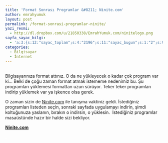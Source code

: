 ```yaml
---
title: 'Format Sonrası Programlar &#8211; Ninite.com'
author: emrahyumuk
layout: post
permalink: /format-sonrasi-programlar-ninite/
yazi_resmi:
  - http://dl.dropbox.com/u/21850338/EmrahYumuk.com/ninitelogo.png
sayfa_sayac_bilgi:
  - 'a:3:{s:12:"sayac_toplam";s:4:"2196";s:11:"sayac_bugun";s:1:"2";s:9:"son_okuma";s:10:"1364837727";}'
categories:
  - Bilgisayar
  - İnternet
---
```

[  
][1]Bilgisayarınıza format attınız. O da ne yükleyecek o kadar çok program var ki&#8230; Belki de çoğu zaman format atmak istememe nedenimiz bu. Şu programları yüklemesi formattan uzun sürüyor. Teker teker programları indirip yüklemek var ya işkence olsa gerek.

<!--more-->

O zaman sizin de <a href="http://www.ninite.com" target="_blank">Ninite.com</a> ile tanışma vaktiniz geldi. İstediğiniz programları listeden seçin, sonraki sayfada uygulamayı indirin, şimdi koltuğunuza yaslanın, bırakın o indirsin, o yüklesin.  İstediğiniz programlar masaüstünde hazır bir halde sizi bekliyor.

<a href="http://www.ninite.com" target="_blank"><strong>Ninite.com</strong></a>

<span style="color: #ffffff;">.</span>

 [1]: http://www.emrahyumuk.com/blog/wp-content/uploads/wordpress.jpg